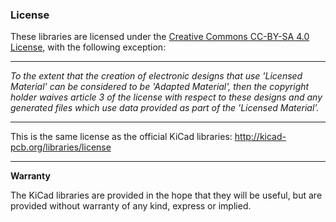 ### License

These libraries are licensed under the [Creative Commons CC-BY-SA 4.0 License](https://creativecommons.org/licenses/by-sa/4.0/legalcode), with the following exception:

---------

_To the extent that the creation of electronic designs that use 'Licensed Material' can be considered to be 'Adapted Material', then the copyright holder waives article 3 of the license with respect to these designs and any generated files which use data provided as part of the 'Licensed Material'._

---------

This is the same license as the official KiCad libraries: http://kicad-pcb.org/libraries/license

----------------------

**Warranty**

The KiCad libraries are provided in the hope that they will be useful, but are provided without warranty of any kind, express or implied.
